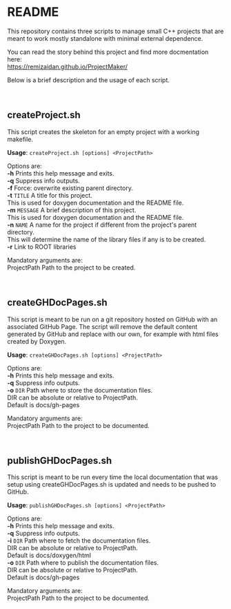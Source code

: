 README
======

This repository contains three scripts to manage small C++ projects that are meant to work mostly standalone
with minimal external dependence.

You can read the story behind this project and find more docmentation here: <br>
<a href="https://remizaidan.github.io/ProjectMaker/">
https://remizaidan.github.io/ProjectMaker/
</a>

Below is a brief description and the usage of each script.

<br>

createProject.sh
----------------

This script creates the skeleton for an empty project with a working makefile.

<b>Usage</b>: `createProject.sh [options] <ProjectPath>`<br>

Options are:<br>
  <b>-h</b>             Prints this help message and exits.<br>
  <b>-q</b>             Suppress info outputs.<br>
  <b>-f</b>             Force: overwrite existing parent directory. <br>
  <b>-t</b> `TITLE`     A title for this project.<br>
                        This is used for doxygen documentation and the README file.<br>
  <b>-m</b> `MESSAGE`   A brief description of this project.<br>
                        This is used for doxygen documentation and the README file.<br>
  <b>-n</b> `NAME`      A name for the project if different from the project's parent directory.<br>
                        This will determine the name of the library files if any is to be created.<br>
  <b>-r</b>             Link to ROOT libraries<br>

Mandatory arguments are:<br>
  ProjectPath           Path to the project to be created.<br>

<br>


createGHDocPages.sh
-------------------

This script is meant to be run on a git repository hosted on GitHub with an associated GitHub Page.
The script will remove the default content generated by GitHub and replace with our own,
for example with html files created by Doxygen.

<b>Usage</b>: `createGHDocPages.sh [options] <ProjectPath>`<br>

Options are:<br>
  <b>-h</b>             Prints this help message and exits.<br>
  <b>-q</b>             Suppress info outputs.<br>
  <b>-o</b> `DIR`       Path where to store the documentation files.<br>
                        DIR can be absolute or relative to ProjectPath.<br>
                        Default is docs/gh-pages<br>

Mandatory arguments are:<br>
  ProjectPath    Path to the project to be documented.<br>

<br>


publishGHDocPages.sh
--------------------

This script is meant to be run every time the local documentation that was setup using createGHDocPages.sh
is updated and needs to be pushed to GitHub.


<b>Usage</b>: `publishGHDocPages.sh [options] <ProjectPath>`<br>

Options are:<br>
  <b>-h</b>             Prints this help message and exits.<br>
  <b>-q</b>             Suppress info outputs.<br>
  <b>-i</b> `DIR`       Path where to fetch the documentation files.<br>
                        DIR can be absolute or relative to ProjectPath.<br>
                        Default is docs/doxygen/html<br>
  <b>-o</b> `DIR`       Path where to publish the documentation files.<br>
                        DIR can be absolute or relative to ProjectPath.<br>
                        Default is docs/gh-pages<br>

Mandatory arguments are:<br>
  ProjectPath    Path to the project to be documented.<br>
